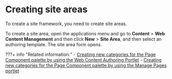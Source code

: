 # Creating site areas

To create a site framework, you need to create site areas.

To create a site area, open the applications menu and go to **Content** \> **Web Content Management** and then click **New** \> **Site Area**, and then select an authoring template. The site area form opens.

???+ info "Related information:"
    - [Creating new categories for the Page Component palette by using the Web Content Authoring Portlet](../../../../../../build_sites/create_sites/site_prep_content_author/prep_site_toolbar/customizing_page_cmpnt_palette/epc_newsource_cfgengine.md)
    - [Creating new categories for the Page Component palette by using the Manage Pages portlet](../../../../../../build_sites/create_sites/site_prep_content_author/prep_site_toolbar/customizing_page_cmpnt_palette/epc_custom_add_cont_assoc.md)

